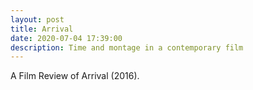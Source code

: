 ```yaml
---
layout: post
title: Arrival
date: 2020-07-04 17:39:00
description: Time and montage in a contemporary film
---
```


A Film Review of Arrival (2016). 
